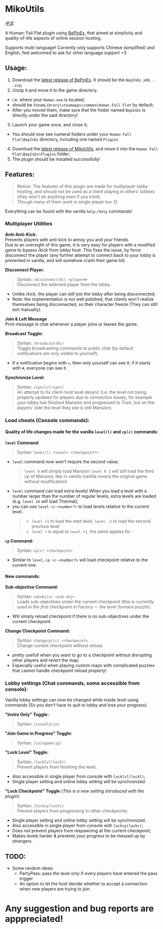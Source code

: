 # MikoUtils

[*中文*](https://github.com/Kirisoup/MikoUtils/blob/main/README/zh.md)

A Human: Fall Flat plugin using [BePinEx](https://github.com/BepInEx/BepInEx), that aimed at simplicity and quality-of-life aspects of online session hosting. 

Supports multi-language! Currently only supports Chinese (simplified) and English, feel welcomed to ask for other language support <3

## Usage: 
1. Download the [latest release of BePinEx](https://github.com/BepInEx/BepInEx/releases/latest). It should be the `BepInEx_x86... .zip`; 
2. Unzip it and move it to the game directory.
  - i.e. where your `Human.exe` is located;
  - should be `SteamLibrary\steamapps\common\Human Fall Flat` by default;
  - After you moved them, make sure that the folder named `BepInEx` is directly under the said directory!
3. Launch your game once, and close it; 
  - You should now see numeral folders under your `Human Fall Flat\BepInEx` directory, including one named `Plugins`
4. Download the [latest release of MikoUtils](https://github.com/Kirisoup/MikoUtils/releases/latest), and move it into the `Human Fall Flat\BepInEx\Plugins` folder; 
5. The plugin should be installed successfully! 

## Features:

> Notice: The features of this plugin are made for multiplayer lobby hosting, and should not be used as a client playing in others' lobbies (they won't do anything even if you tried).  
> Though many of them work in single player too :D

Everything can be found with the vanilla `help` `/help` commands!

### Multiplayer Utilities

**Anti-Anti-Kick:**  
Prevents players with anti-kick to annoy you and your friends.  
Due to an oversight of this game, it is very easy for players with a modified game to bypass /kick from lobby host. This fixes the issue, by force disconnect the player (any further attempt to connect back to your lobby is prevented in vanilla, and will somehow crash their game lol)

**Disconnect Player:**  
> Syntax: `/disconnect(dc) <player#>`  
Disconnect the selected player from the lobby.
- Unlike /kick, the player can still join the lobby after being disconnected;
- Note: the implementation is not well polished, that clients won't realize themselves being disconnected, so their character freeze (They can still exit manually).

**Join & Left Message**  
Print message in chat whenever a player joins or leaves the game.

**Broadcast Toggle:**  
> Syntax: `/broadcast(bc)`  
Toggle broadcasting commands to public chat (by default notifications are only visible to yourself).
- If a notification begins with `=`, then only yourself can see it; if it starts with `#`, everyone can see it.

**Synchronize Level:**  
> Syntax: `/synclvl(sync)`  
An attempt to fix client-host level desync (i.e. the level not being properly updated for players due to connection issues, for example your lobby has finished Mansion and progressed to Train, but on the players' side the level they see is still Mansion).

### Load cheats (Console commands):

#### Quality of life changes made for the vanilla `level(l)` and `cp(c)` commands:  

**`level` Command**  
> Syntax: `level(l) <level> <checkpoint?>`  
- `level` command now won't require the second <checkpoint> value;
  > `level 0` will simply load Mansion
  > `level 0 3` will still load the third cp of Mansion, like in vanilla (vanilla means the original game without modification)
- `level` command can load extra levels! When you load a level with a number larger than the number of regular levels, extra levels are loaded (e.g. `level 14` will load Thermal);
- you can use `level +/-<number?>` to load levels relative to the current level.
  > - `level +1` to load the next level, `level -2` to load the second previous level
  > - `level +` is equal to `level +1`, the same applies for `-`

**`cp` Command:**  
> Syntax: `cp(c) <checkpoint>`  
- Similar to `level`, `cp +/-<number?>` will load checkpoint relative to the current one.

#### New commands:

**Sub-objective Command:**  
> Syntax: `subobj(s) <sub-obj>`  
Loads sub-objectives under the current checkpoint (*this is currently used in the first checkpoint in Factory -- the lever furnace puzzle*).
- Will simply reload checkpoint if there is no sub-objectives under the current checkpoint.

**Change Checkpoint Command:**  
> Syntax: `changecp(cc) <checkpoint>`  
Change current checkpoint without reload.
- pretty usefull when you want to go to a checkpoint without disrupting other players and revert the map;
- Especially useful when playing custom maps with complicated puzzles that cannot handle checkpoint reload properly!

### Lobby settings (Chat commands, some accessible from console):

Vanilla lobby settings can now be changed while inside level using commands (So you don't have to quit to lobby and lose your progress).

**"Invire Only" Toggle:**  
> Syntax: `/invonly(io)`  

**"Join Game in Progress" Toggle:**  
> Syntax: `/joingame(jg)`  

**"Lock Level" Toggle:**  
> Syntax: `/locklvl(lockl)`  
Prevent players from finishing the level;
- Also accessible in single player from console with `locklvl(lockl)`;
- Single player setting and online lobby setting will be synchronized.

**"Lock Checkpoint" Toggle** (*This is a new setting introduced with the plugin*):  
> Syntax: `/lockcp(lockc)`  
Prevent players from progressing to other checkpoints;
- Single player setting and online lobby setting will be synchronized.
- Also accessible in single player from console with `lockcp(lockc)`;
- Does *not* prevent players from respawning at the current checkpoint;
- Makes levels harder & prevents your progress to be messed up by strangers.

## TODO: 
- Some random ideas:
  - PartyPass: pass the level only if every players have entered the pass trigger
  - An option to let the host decide whether to accept a connection when new players are trying to join

# Any suggestion and bug reports are apppreciated!
